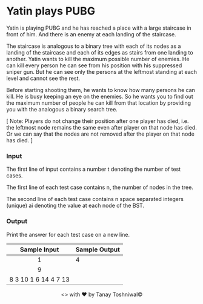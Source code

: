 # Yatin plays PUBG

Yatin is playing PUBG and he has reached a place with a large staircase in front of him. And there is an enemy at each landing of the staircase.

The staircase is analogous to a binary tree with each of its nodes as a landing of the staircase and each of its edges as stairs from one landing to another.
Yatin wants to kill the maximum possible number of enemies. He can kill every person he can see from his position with his suppressed sniper gun. But he can see only the persons at the leftmost standing at each level and cannot see the rest.

Before starting shooting them, he wants to know how many persons he can kill. He is busy keeping an eye on the enemies. So he wants you to find out the maximum number of people he can kill from that location by providing you with the analogous a binary search tree.

[ Note: Players do not change their position after one player has died, i.e. the leftmost node remains the same even after player on that node has died. Or we can say that the nodes are not removed after the player on that node has died. ]

### Input

The first line of input contains a number t denoting the number of test cases.

The first line of each test case contains n, the number of nodes in the tree.

The second line of each test case contains n space separated integers (unique) ai denoting the value at each node of the BST.



### Output

Print the answer for each test case on a new line.

| Sample Input | Sample Output |
|:------------:|:--------------|
|1|4|
|9
|8 3 10 1 6 14 4 7 13


<p align="center"><> with &hearts; by Tanay Toshniwal&copy;</p>
